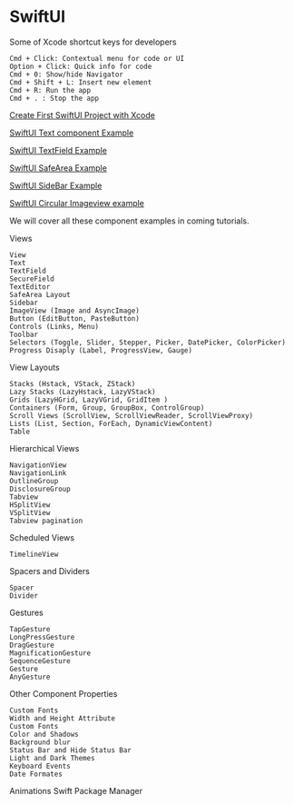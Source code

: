 # SwiftUI
Some of Xcode shortcut keys for developers

    Cmd + Click: Contextual menu for code or UI
    Option + Click: Quick info for code
    Cmd + 0: Show/hide Navigator
    Cmd + Shift + L: Insert new element
    Cmd + R: Run the app
    Cmd + . : Stop the app


[Create First SwiftUI Project with Xcode ](https://rrtutors.com/tutorials/create-swiftui-project-in-xcode)

[SwiftUI Text component Example](https://rrtutors.com/tutorials/how-to-create-text-component-with-formats-in-swiftui)

[SwiftUI TextField Example](https://rrtutors.com/tutorials/how-to-create-textfield-securefield-texteditor-in-swiftui)

[SwiftUI SafeArea Example](https://rrtutors.com/tutorials/how-to-handle-safe-area-layout-while-designing-ui-in-swiftui)

[SwiftUI SideBar Example](https://rrtutors.com/tutorials/how-to-create-sidebar-in-swiftui)

[SwiftUI Circular Imageview example](https://rrtutors.com/tutorials/how-to-create-circled-image-in-swiftui)


We will cover all these component examples in coming tutorials.

Views

    View
    Text
    TextField
    SecureField
    TextEditor
    SafeArea Layout
    Sidebar
    ImageView (Image and AsyncImage)
    Button (EditButton, PasteButton)
    Controls (Links, Menu)
    Toolbar
    Selectors (Toggle, Slider, Stepper, Picker, DatePicker, ColorPicker)
    Progress Disaply (Label, ProgressView, Gauge)

View Layouts

    Stacks (Hstack, VStack, ZStack)
    Lazy Stacks (LazyHstack, LazyVStack)
    Grids (LazyHGrid, LazyVGrid, GridItem )
    Containers (Form, Group, GroupBox, ControlGroup)
    Scroll Views (ScrollView, ScrollViewReader, ScrollViewProxy)
    Lists (List, Section, ForEach, DynamicViewContent)
    Table

Hierarchical Views

    NavigationView
    NavigationLink
    OutlineGroup
    DisclosureGroup
    Tabview
    HSplitView
    VSplitView
    Tabview pagination

Scheduled Views

    TimelineView

Spacers and Dividers

    Spacer
    Divider

Gestures

    TapGesture
    LongPressGesture
    DragGesture
    MagnificationGesture
    SequenceGesture
    Gesture
    AnyGesture

Other Component Properties

    Custom Fonts
    Width and Height Attribute
    Custom Fonts
    Color and Shadows
    Background blur
    Status Bar and Hide Status Bar
    Light and Dark Themes
    Keyboard Events
    Date Formates

Animations
Swift Package Manager
